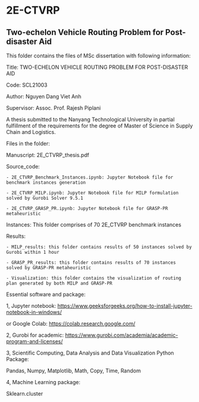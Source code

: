 # 2E-CTVRP

## Two-echelon Vehicle Routing Problem for Post-disaster Aid

This folder contains the files of MSc dissertation with following information: 

Title: TWO-ECHELON VEHICLE ROUTING PROBLEM FOR POST-DISASTER AID

Code: SCL21003

Author: Nguyen Dang Viet Anh

Supervisor: Assoc. Prof. Rajesh Piplani

A thesis submitted to the Nanyang Technological University in partial fulfillment 
of the requirements for the degree of Master of Science in Supply Chain and Logistics. 

Files in the folder:

Manuscript: 2E_CTVRP_thesis.pdf

Source_code: 

	- 2E_CTVRP_Benchmark_Instances.ipynb: Jupyter Notebook file for benchmark instances generation

	- 2E_CTVRP_MILP.ipynb: Jupyter Notebook file for MILP formulation solved by Gurobi Solver 9.5.1

	- 2E_CTVRP_GRASP_PR.ipynb: Jupyter Notebook file for GRASP-PR metaheuristic

Instances: This folder comprises of 70 2E_CTVRP benchmark instances 


Results: 

	- MILP_results: this folder contains results of 50 instances solved by Gurobi within 1 hour
	
	- GRASP_PR_results: this folder contains results of 70 instances solved by GRASP-PR metaheuristic

	- Visualization: this folder contains the visualization of routing plan generated by both MILP and GRASP-PR

Essential software and package:

1, Jupyter notebook: https://www.geeksforgeeks.org/how-to-install-jupyter-notebook-in-windows/

or Google Colab: https://colab.research.google.com/

2, Gurobi for academic: https://www.gurobi.com/academia/academic-program-and-licenses/

3, Scientific Computing, Data Analysis and Data Visualization Python Package: 

Pandas, Numpy, Matplotlib, Math, Copy, Time, Random

4, Machine Learning package: 

Sklearn.cluster 




